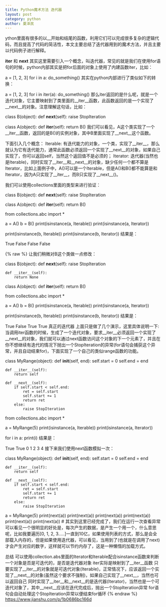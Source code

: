 ```yaml
---
title: Python魔术方法 迭代器
layout: post
category: python
author: 夏泽民
---
```

ython里面有很多的以__开始和结尾的函数，利用它们可以完成很多复杂的逻辑代码，而且提高了代码的简洁性，本文主要总结了迭代器用到的魔术方法，并且主要以代码例子进行解释。

__iter__ 和 __next__
其实这里需要引入一个概念，叫迭代器，常见的就是我们在使用for语句的时候，python内部其实是把for后面的对象上使用了内建函数iter，比如：

a = [1, 2, 3]
for i in a:
    do_something()
其实在python内部进行了类似如下的转换：

a = [1, 2, 3]
for i in iter(a):
    do_something()
那么iter返回的是什么呢，就是一个迭代对象，它主要映射到了类里面的__iter__函数，此函数返回的是一个实现了__next__的对象。注意理解这句话，比如：

class B(object):
    def __next__(self):
        raise StopIteration

class A(object):
    def __iter__(self):
        return B()
我们可以看见，A这个类实现了一个__iter__函数，返回的是B()的实例对象，其中B里面实现了__next__这个函数。

下面引入几个概念：
Iterable: 有迭代能力的对象，一个类，实现了__iter__，那么就认为它有迭代能力，通常此函数必须返回一个实现了__next__的对象，如果自己实现了，你可以返回self，当然这个返回值不是必须的；
Iterator: 迭代器(当然也是Iterable)，同时实现了__iter__和__next__的对象，缺少任何一个都不算是Iterator，比如上面例子中，A()可以是一个Iterable，但是A()和B()都不能算是和Iterator，因为A只实现了__iter__，而B只实现了__next__()。

我们可以使用collections里面的类型来进行验证：

class B(object):
    def __next__(self):
        raise StopIteration

class A(object):
    def __iter__(self):
        return B()


from collections.abc import *

a = A()
b = B()
print(isinstance(a, Iterable))
print(isinstance(a, Iterator))

print(isinstance(b, Iterable))
print(isinstance(b, Iterator))
结果是：


True
False
False
False
<!-- more -->
{% raw %}
让我们稍微对B这个类做一点修改：

class B(object):
    def __next__(self):
        raise StopIteration

    def __iter__(self):
        return None

class A(object):
    def __iter__(self):
        return B()


from collections.abc import *

a = A()
b = B()
print(isinstance(a, Iterable))
print(isinstance(a, Iterator))

print(isinstance(b, Iterable))
print(isinstance(b, Iterator))
结果是：

True
False
True
True
真正的迭代器
上面只是做了几个演示，这里具体说明一下:
当调用iter函数的时候，生成了一个迭代对象，要求__iter__必须返回一个实现了__next__的对象，我们就可以通过next函数访问这个对象的下一个元素了，并且在你不想继续有迭代的情况下抛出一个StopIteration的异常(for语句会捕获这个异常，并且自动结束for)，下面实现了一个自己的类似range函数的功能。

class MyRange(object):
    def __init__(self, end):
        self.start = 0
        self.end = end

    def __iter__(self):
        return self

    def __next__(self):
        if self.start < self.end:
            ret = self.start
            self.start += 1
            return ret
        else:
            raise StopIteration

from collections.abc import *

a = MyRange(5)
print(isinstance(a, Iterable))
print(isinstance(a, Iterator))

for i in a:
    print(i)
结果是：

True
True
0
1
2
3
4
接下来我们使用next函数模拟一次：

class MyRange(object):
    def __init__(self, end):
        self.start = 0
        self.end = end

    def __iter__(self):
        return self

    def __next__(self):
        if self.start < self.end:
            ret = self.start
            self.start += 1
            return ret
        else:
            raise StopIteration

a = MyRange(5)
print(next(a))
print(next(a))
print(next(a))
print(next(a))
print(next(a))
print(next(a)) # 其实到这里已经完成了，我们在运行一次查看异常
可以看见一个很明显的好处是，每次产生的数据，是产生一个用一个，什么意思呢，比如我要遍历[0, 1, 2, 3.....]一直到10亿，如果使用列表的方式，那么是会全部载入内存的，但是如果使用迭代器，可以看见，当用到了(也就是在调用了next)才会产生对应的数字，这样就可以节约内存了，这是一种懒惰的加载方式。

总结
可以使用collection.abs里面的Iterator和Iterable配合isinstance函数来判断一个对象是否是可迭代的，是否是迭代器对象
iter实际是映射到了__iter__函数
只要实现了__iter__的对象就是可迭代对象(Iterable)，正常情况下，应该返回一个实现了__next__的对象(虽然这个要求不强制)，如果自己实现了__next__，当然也可以返回自己
同时实现了__iter__和__next__的是迭代器(Iterator)，当然也是一个可迭代对象了，其中__next__应该在迭代完成后，抛出一个StopIteration异常
for语句会自动处理这个StopIteration异常以便结束for循环
{% endraw %}
https://www.jianshu.com/p/1b0686bc166d
